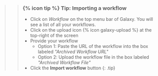 >
>    > ### {% icon tip %} Tip: Importing a workflow
>    > - Click on *Workflow* on the top menu bar of Galaxy. You will see a list of all your workflows.
>    > - Click on the upload icon {% icon galaxy-upload %} at the top-right of the screen
>    > - Provide your workflow
>    >   - Option 1: Paste the URL of the workflow into the box labeled *"Archived Workflow URL"*
>    >   - Option 2: Upload the workflow file in the box labeled *"Archived Workflow File"*
>    > - Click the **Import workflow** button
>    {: .tip}
>